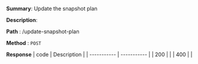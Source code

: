 **Summary**: Update the snapshot plan

**Description**:

**Path** : /update-snapshot-plan

**Method** : `POST`

**Response**
| code      | Description |
| ----------- | ----------- |
|  200   |       |
|  400   |       |

